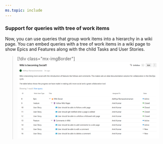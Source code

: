 ```yaml
---
ms.topic: include
---
```


### Support for queries with tree of work items

Now, you can use queries that group work items into a hierarchy in a wiki page. You can embed queries with a tree of work items in a wiki page to show Epics and Features along with the child Tasks and User Stories.

> [!div class="mx-imgBorder"]
> ![Badge](../../media/153_02.png "Wiki page with tree of work items")
